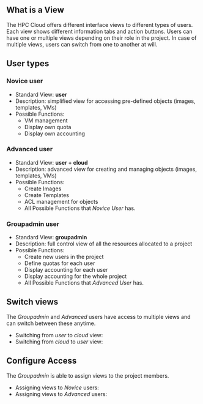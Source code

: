 ## What is a View

The HPC Cloud offers different interface views to different types of users. Each view shows different information tabs and action buttons. Users can have one or multiple views depending on their role in the project. In case of multiple views, users can switch from one to another at will.

## User types

### Novice user
* Standard View: **user**
* Description: simplified view for accessing pre-defined objects (images, templates, VMs) 
* Possible Functions: 
  * VM management
  * Display own quota
  * Display own accounting
  
<screenshot>  

### Advanced user   
* Standard View: **user + cloud**
* Description: advanced view for creating and managing objects (images, templates, VMs) 
* Possible Functions: 
  * Create Images
  * Create Templates
  * ACL management for objects
  * All Possible Functions that *Novice User* has.
  
<screenshot>  

### Groupadmin user 
* Standard View: **groupadmin**
* Description: full control view of all the resources allocated to a project
* Possible Functions: 
  * Create new users in the project
  * Define quotas for each user
  * Display accounting for each user
  * Display accounting for the whole project
  * All Possible Functions that *Advanced User* has.

<screenshot>  

## Switch views
The *Groupadmin* and *Advanced* users have access to multiple views and can switch between these anytime. 

* Switching from *user* to *cloud* view:
* Switching from *cloud* to *user* view: 

## Configure Access 
The *Groupadmin* is able to assign views to the project members.

* Assigning views to *Novice* users:
* Assigning views to *Advanced* users: